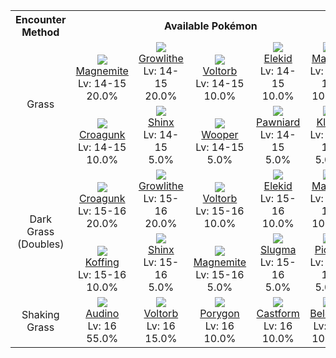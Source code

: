 <table><tr><th colspan="1">Encounter Method</th><th colspan="5" style = "text-align: center;">Available Pokémon</th></tr>
<tr><td rowspan="2" style="vertical-align: middle; word-wrap: break-word; text-align: center;">Grass</td><td style="text-align: center; vertical-align: bottom;"> <img src="https://smilingzero.github.io/BlazeBlack2ReduxWiki/img/animated/81.gif"> <br> <a href="https://smilingzero.github.io/BlazeBlack2ReduxWiki/pokemons/081">Magnemite</a> <br> Lv: 14-15 <br> 20.0% </td><td style="text-align: center; vertical-align: bottom;"> <img src="https://smilingzero.github.io/BlazeBlack2ReduxWiki/img/animated/58.gif"> <br> <a href="https://smilingzero.github.io/BlazeBlack2ReduxWiki/pokemons/058">Growlithe</a> <br> Lv: 14-15 <br> 20.0% </td><td style="text-align: center; vertical-align: bottom;"> <img src="https://smilingzero.github.io/BlazeBlack2ReduxWiki/img/animated/100.gif"> <br> <a href="https://smilingzero.github.io/BlazeBlack2ReduxWiki/pokemons/100">Voltorb</a> <br> Lv: 14-15 <br> 10.0% </td><td style="text-align: center; vertical-align: bottom;"> <img src="https://smilingzero.github.io/BlazeBlack2ReduxWiki/img/animated/239.gif"> <br> <a href="https://smilingzero.github.io/BlazeBlack2ReduxWiki/pokemons/239">Elekid</a> <br> Lv: 14-15 <br> 10.0% </td><td style="text-align: center; vertical-align: bottom;"> <img src="https://smilingzero.github.io/BlazeBlack2ReduxWiki/img/animated/240.gif"> <br> <a href="https://smilingzero.github.io/BlazeBlack2ReduxWiki/pokemons/240">Magby</a> <br> Lv: 14-15 <br> 10.0% </td></tr>
<tr><td style="text-align: center; vertical-align: bottom;"> <img src="https://smilingzero.github.io/BlazeBlack2ReduxWiki/img/animated/453.gif"> <br> <a href="https://smilingzero.github.io/BlazeBlack2ReduxWiki/pokemons/453">Croagunk</a> <br> Lv: 14-15 <br> 10.0% </td><td style="text-align: center; vertical-align: bottom;"> <img src="https://smilingzero.github.io/BlazeBlack2ReduxWiki/img/animated/403.gif"> <br> <a href="https://smilingzero.github.io/BlazeBlack2ReduxWiki/pokemons/403">Shinx</a> <br> Lv: 14-15 <br> 5.0% </td><td style="text-align: center; vertical-align: bottom;"> <img src="https://smilingzero.github.io/BlazeBlack2ReduxWiki/img/animated/194.gif"> <br> <a href="https://smilingzero.github.io/BlazeBlack2ReduxWiki/pokemons/194">Wooper</a> <br> Lv: 14-15 <br> 5.0% </td><td style="text-align: center; vertical-align: bottom;"> <img src="https://smilingzero.github.io/BlazeBlack2ReduxWiki/img/animated/624.gif"> <br> <a href="https://smilingzero.github.io/BlazeBlack2ReduxWiki/pokemons/624">Pawniard</a> <br> Lv: 14-15 <br> 5.0% </td><td style="text-align: center; vertical-align: bottom;"> <img src="https://smilingzero.github.io/BlazeBlack2ReduxWiki/img/animated/599.gif"> <br> <a href="https://smilingzero.github.io/BlazeBlack2ReduxWiki/pokemons/599">Klink</a> <br> Lv: 14-15 <br> 5.0% </td></tr>
<tr><td rowspan="2" style="vertical-align: middle; word-wrap: break-word; text-align: center;">Dark Grass (Doubles)</td><td style="text-align: center; vertical-align: bottom;"> <img src="https://smilingzero.github.io/BlazeBlack2ReduxWiki/img/animated/453.gif"> <br> <a href="https://smilingzero.github.io/BlazeBlack2ReduxWiki/pokemons/453">Croagunk</a> <br> Lv: 15-16 <br> 20.0% </td><td style="text-align: center; vertical-align: bottom;"> <img src="https://smilingzero.github.io/BlazeBlack2ReduxWiki/img/animated/58.gif"> <br> <a href="https://smilingzero.github.io/BlazeBlack2ReduxWiki/pokemons/058">Growlithe</a> <br> Lv: 15-16 <br> 20.0% </td><td style="text-align: center; vertical-align: bottom;"> <img src="https://smilingzero.github.io/BlazeBlack2ReduxWiki/img/animated/100.gif"> <br> <a href="https://smilingzero.github.io/BlazeBlack2ReduxWiki/pokemons/100">Voltorb</a> <br> Lv: 15-16 <br> 10.0% </td><td style="text-align: center; vertical-align: bottom;"> <img src="https://smilingzero.github.io/BlazeBlack2ReduxWiki/img/animated/239.gif"> <br> <a href="https://smilingzero.github.io/BlazeBlack2ReduxWiki/pokemons/239">Elekid</a> <br> Lv: 15-16 <br> 10.0% </td><td style="text-align: center; vertical-align: bottom;"> <img src="https://smilingzero.github.io/BlazeBlack2ReduxWiki/img/animated/240.gif"> <br> <a href="https://smilingzero.github.io/BlazeBlack2ReduxWiki/pokemons/240">Magby</a> <br> Lv: 15-16 <br> 10.0% </td></tr>
<tr><td style="text-align: center; vertical-align: bottom;"> <img src="https://smilingzero.github.io/BlazeBlack2ReduxWiki/img/animated/109.gif"> <br> <a href="https://smilingzero.github.io/BlazeBlack2ReduxWiki/pokemons/109">Koffing</a> <br> Lv: 15-16 <br> 10.0% </td><td style="text-align: center; vertical-align: bottom;"> <img src="https://smilingzero.github.io/BlazeBlack2ReduxWiki/img/animated/403.gif"> <br> <a href="https://smilingzero.github.io/BlazeBlack2ReduxWiki/pokemons/403">Shinx</a> <br> Lv: 15-16 <br> 5.0% </td><td style="text-align: center; vertical-align: bottom;"> <img src="https://smilingzero.github.io/BlazeBlack2ReduxWiki/img/animated/81.gif"> <br> <a href="https://smilingzero.github.io/BlazeBlack2ReduxWiki/pokemons/081">Magnemite</a> <br> Lv: 15-16 <br> 5.0% </td><td style="text-align: center; vertical-align: bottom;"> <img src="https://smilingzero.github.io/BlazeBlack2ReduxWiki/img/animated/218.gif"> <br> <a href="https://smilingzero.github.io/BlazeBlack2ReduxWiki/pokemons/218">Slugma</a> <br> Lv: 15-16 <br> 5.0% </td><td style="text-align: center; vertical-align: bottom;"> <img src="https://smilingzero.github.io/BlazeBlack2ReduxWiki/img/animated/172.gif"> <br> <a href="https://smilingzero.github.io/BlazeBlack2ReduxWiki/pokemons/172">Pichu</a> <br> Lv: 15-16 <br> 5.0% </td></tr>
<tr><td rowspan="1" style="vertical-align: middle; word-wrap: break-word; text-align: center;">Shaking Grass</td><td style="text-align: center; vertical-align: bottom;"> <img src="https://smilingzero.github.io/BlazeBlack2ReduxWiki/img/animated/531.gif"> <br> <a href="https://smilingzero.github.io/BlazeBlack2ReduxWiki/pokemons/531">Audino</a> <br> Lv: 16 <br> 55.0% </td><td style="text-align: center; vertical-align: bottom;"> <img src="https://smilingzero.github.io/BlazeBlack2ReduxWiki/img/animated/100.gif"> <br> <a href="https://smilingzero.github.io/BlazeBlack2ReduxWiki/pokemons/100">Voltorb</a> <br> Lv: 16 <br> 15.0% </td><td style="text-align: center; vertical-align: bottom;"> <img src="https://smilingzero.github.io/BlazeBlack2ReduxWiki/img/animated/137.gif"> <br> <a href="https://smilingzero.github.io/BlazeBlack2ReduxWiki/pokemons/137">Porygon</a> <br> Lv: 16 <br> 10.0% </td><td style="text-align: center; vertical-align: bottom;"> <img src="https://smilingzero.github.io/BlazeBlack2ReduxWiki/img/animated/351.gif"> <br> <a href="https://smilingzero.github.io/BlazeBlack2ReduxWiki/pokemons/351">Castform</a> <br> Lv: 16 <br> 10.0% </td><td style="text-align: center; vertical-align: bottom;"> <img src="https://smilingzero.github.io/BlazeBlack2ReduxWiki/img/animated/374.gif"> <br> <a href="https://smilingzero.github.io/BlazeBlack2ReduxWiki/pokemons/374">Beldum</a> <br> Lv: 16 <br> 10.0% </td></tr></table>